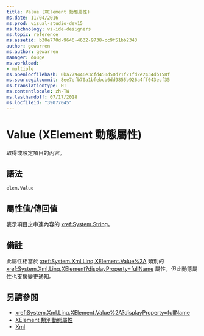 ```yaml
---
title: Value (XElement 動態屬性)
ms.date: 11/04/2016
ms.prod: visual-studio-dev15
ms.technology: vs-ide-designers
ms.topic: reference
ms.assetid: b30e770d-9646-4632-9738-cc9f51bb2343
author: gewarren
ms.author: gewarren
manager: douge
ms.workload:
- multiple
ms.openlocfilehash: 0ba779446e3cfd450d50d71f21fd2e2434db158f
ms.sourcegitcommit: 8ee7efb70a1bfebcb6dd9855b926a4ff043ecf35
ms.translationtype: HT
ms.contentlocale: zh-TW
ms.lasthandoff: 07/17/2018
ms.locfileid: "39077045"
---
```

# <a name="value-xelement-dynamic-property"></a>Value (XElement 動態屬性)

取得或設定項目的內容。

## <a name="syntax"></a>語法

```xaml
elem.Value
```

## <a name="property-valuereturn-value"></a>屬性值/傳回值

表示項目之串連內容的 <xref:System.String>。

## <a name="remarks"></a>備註

此屬性相當於 <xref:System.Xml.Linq.XElement.Value%2A> 類別的 <xref:System.Xml.Linq.XElement?displayProperty=fullName> 屬性，但此動態屬性也支援變更通知。

## <a name="see-also"></a>另請參閱

- <xref:System.Xml.Linq.XElement.Value%2A?displayProperty=fullName>
- [XElement 類別動態屬性](../designers/xelement-class-dynamic-properties.md)
- [Xml](../designers/xml-xelement-dynamic-property.md)